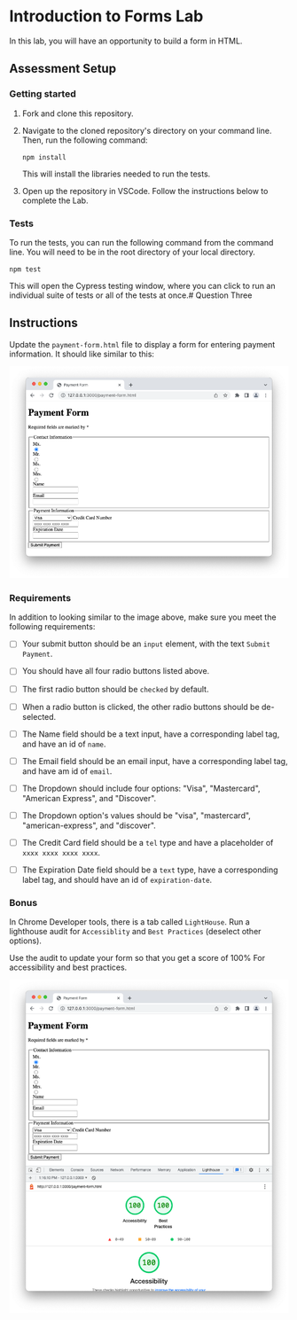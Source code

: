 # Introduction to Forms Lab

In this lab, you will have an opportunity to build a form in HTML.

## Assessment Setup

### Getting started

1. Fork and clone this repository.

1. Navigate to the cloned repository's directory on your command line. Then, run the following command:

   ```
   npm install
   ```

   This will install the libraries needed to run the tests.

1. Open up the repository in VSCode. Follow the instructions below to complete the Lab.

### Tests

To run the tests, you can run the following command from the command line. You will need to be in the root directory of your local directory.

```
npm test
```

This will open the Cypress testing window, where you can click to run an individual suite of tests or all of the tests at once.# Question Three

## Instructions

Update the `payment-form.html` file to display a form for entering payment information. It should like similar to this:

![paymentFromImage](./images/paymentForm.png)

### Requirements

In addition to looking similar to the image above, make sure you meet the following requirements:

- [ ] Your submit button should be an `input` element, with the text `Submit Payment`.

- [ ] You should have all four radio buttons listed above.

- [ ] The first radio button should be `checked` by default.

- [ ] When a radio button is clicked, the other radio buttons should be de-selected.

- [ ] The Name field should be a text input, have a corresponding label tag, and have an id of `name`.

- [ ] The Email field should be an email input, have a corresponding label tag, and have am id of `email`.

- [ ] The Dropdown should include four options: "Visa", "Mastercard", "American Express", and "Discover".

- [ ] The Dropdown option's values should be "visa", "mastercard", "american-express", and "discover".

- [ ] The Credit Card field should be a `tel` type and have a placeholder of `xxxx xxxx xxxx xxxx`.

- [ ] The Expiration Date field should be a `text` type, have a corresponding label tag, and should have an id of `expiration-date`.

### Bonus

In Chrome Developer tools, there is a tab called `LightHouse`. Run a lighthouse audit for `Accessiblity` and `Best Practices` (deselect other options).

Use the audit to update your form so that you get a score of 100% For accessibility and best practices.

![lighthouse bonus](./images/chromeLighthouseBonus.png)
